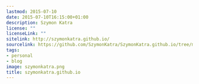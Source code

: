 ```yaml
---
lastmod: 2015-07-10
date: 2015-07-10T16:15:00+01:00
description: Szymon Katra
license: ""
licenseLink: ""
sitelink: http://szymonkatra.github.io/
sourcelink: https://github.com/SzymonKatra/SzymonKatra.github.io/tree/master/hugo_project
tags:
- personal
- blog
image: szymonkatra.png
title: szymonkatra.github.io
---
```


